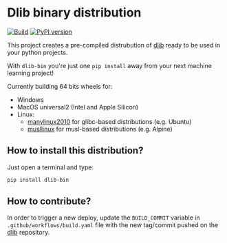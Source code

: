 # Dlib binary distribution

[![Build](https://github.com/alesanfra/dlib-wheels/actions/workflows/build.yaml/badge.svg)](https://github.com/alesanfra/dlib-wheels/actions/workflows/build.yaml)
[![PyPI version](https://badge.fury.io/py/dlib-bin.svg)](https://badge.fury.io/py/dlib-bin)


This project creates a pre-compiled distrubution of [dlib](https://github.com/davisking/dlib) ready to be used in your python projects.

With `dlib-bin` you're just one `pip install` away from your next machine learning project!

Currently building 64 bits wheels for:
- Windows
- MacOS universal2 (Intel and Apple Silicon)
- Linux:
  - [manylinux2010](https://www.python.org/dev/peps/pep-0571) for glibc-based distributions (e.g. Ubuntu)
  - [musllinux](https://www.python.org/dev/peps/pep-0656) for musl-based distributions (e.g. Alpine)

## How to install this distribution?

Just open a terminal and type:

```bash
pip install dlib-bin
```

## How to contribute?

In order to trigger a new deploy, update the `BUILD_COMMIT` variable in `.github/workflows/build.yaml` file with the new tag/commit pushed on the [dlib](https://github.com/davisking/dlib) repository. 
